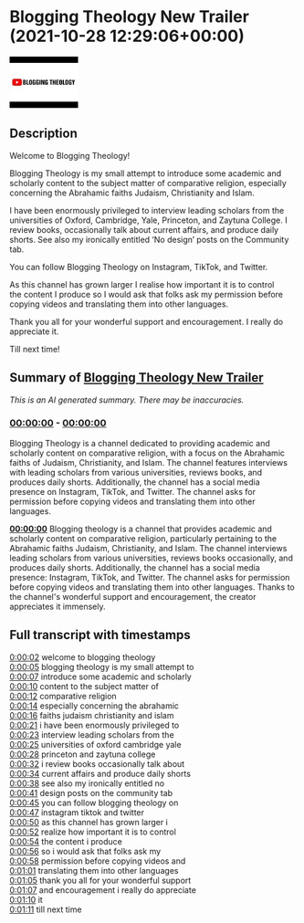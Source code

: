 # Blogging Theology New Trailer (2021-10-28 12:29:06+00:00)

![alt Blogging Theology New Trailer](H-UO4G-m7E0.jpg "Blogging Theology New Trailer")

## Description

Welcome to Blogging Theology! 

Blogging Theology is my small attempt to introduce some academic and scholarly content to the subject matter of comparative religion, especially concerning the Abrahamic faiths Judaism, Christianity and Islam. 

I have been enormously privileged to interview leading scholars  from the universities of Oxford, Cambridge, Yale, Princeton, and Zaytuna College. I review books, occasionally talk about current affairs, and produce daily shorts. See also my ironically entitled ‘No design’ posts on the Community tab.  

You can follow Blogging Theology on Instagram, TikTok, and Twitter.

As this channel has grown larger I realise how important it is to control the content I produce so I would ask that folks ask my permission before copying videos and translating them into other languages. 

Thank you all for your wonderful support and encouragement. I really do appreciate it. 

Till next time!

## Summary of [Blogging Theology New Trailer](https://www.youtube.com/watch?v=H-UO4G-m7E0)


*This is an AI generated summary. There may be inaccuracies. [](/)*

### [00:00:00](https://www.youtube.com/watch?v=H-UO4G-m7E0&t=0) - [00:00:00](https://www.youtube.com/watch?v=H-UO4G-m7E0&t=0)

Blogging Theology is a channel dedicated to providing academic and scholarly content on comparative religion, with a focus on the Abrahamic faiths of Judaism, Christianity, and Islam. The channel features interviews with leading scholars from various universities, reviews books, and produces daily shorts. Additionally, the channel has a social media presence on Instagram, TikTok, and Twitter. The channel asks for permission before copying videos and translating them into other languages.

**[00:00:00](https://www.youtube.com/watch?v=H-UO4G-m7E0&t=0)** Blogging theology is a channel that provides academic and scholarly content on comparative religion, particularly pertaining to the Abrahamic faiths Judaism, Christianity, and Islam. The channel interviews leading scholars from various universities, reviews books occasionally, and produces daily shorts. Additionally, the channel has a social media presence: Instagram, TikTok, and Twitter. The channel asks for permission before copying videos and translating them into other languages. Thanks to the channel's wonderful support and encouragement, the creator appreciates it immensely.

## Full transcript with timestamps

[0:00:02](https://youtu.be/H-UO4G-m7E0?t=2) welcome to blogging theology  
[0:00:05](https://youtu.be/H-UO4G-m7E0?t=5) blogging theology is my small attempt to  
[0:00:07](https://youtu.be/H-UO4G-m7E0?t=7) introduce some academic and scholarly  
[0:00:10](https://youtu.be/H-UO4G-m7E0?t=10) content to the subject matter of  
[0:00:12](https://youtu.be/H-UO4G-m7E0?t=12) comparative religion  
[0:00:14](https://youtu.be/H-UO4G-m7E0?t=14) especially concerning the abrahamic  
[0:00:16](https://youtu.be/H-UO4G-m7E0?t=16) faiths judaism christianity and islam  
[0:00:21](https://youtu.be/H-UO4G-m7E0?t=21) i have been enormously privileged to  
[0:00:23](https://youtu.be/H-UO4G-m7E0?t=23) interview leading scholars from the  
[0:00:25](https://youtu.be/H-UO4G-m7E0?t=25) universities of oxford cambridge yale  
[0:00:28](https://youtu.be/H-UO4G-m7E0?t=28) princeton and zaytuna college  
[0:00:32](https://youtu.be/H-UO4G-m7E0?t=32) i review books occasionally talk about  
[0:00:34](https://youtu.be/H-UO4G-m7E0?t=34) current affairs and produce daily shorts  
[0:00:38](https://youtu.be/H-UO4G-m7E0?t=38) see also my ironically entitled no  
[0:00:41](https://youtu.be/H-UO4G-m7E0?t=41) design posts on the community tab  
[0:00:45](https://youtu.be/H-UO4G-m7E0?t=45) you can follow blogging theology on  
[0:00:47](https://youtu.be/H-UO4G-m7E0?t=47) instagram tiktok and twitter  
[0:00:50](https://youtu.be/H-UO4G-m7E0?t=50) as this channel has grown larger i  
[0:00:52](https://youtu.be/H-UO4G-m7E0?t=52) realize how important it is to control  
[0:00:54](https://youtu.be/H-UO4G-m7E0?t=54) the content i produce  
[0:00:56](https://youtu.be/H-UO4G-m7E0?t=56) so i would ask that folks ask my  
[0:00:58](https://youtu.be/H-UO4G-m7E0?t=58) permission before copying videos and  
[0:01:01](https://youtu.be/H-UO4G-m7E0?t=61) translating them into other languages  
[0:01:05](https://youtu.be/H-UO4G-m7E0?t=65) thank you all for your wonderful support  
[0:01:07](https://youtu.be/H-UO4G-m7E0?t=67) and encouragement i really do appreciate  
[0:01:10](https://youtu.be/H-UO4G-m7E0?t=70) it  
[0:01:11](https://youtu.be/H-UO4G-m7E0?t=71) till next time  
